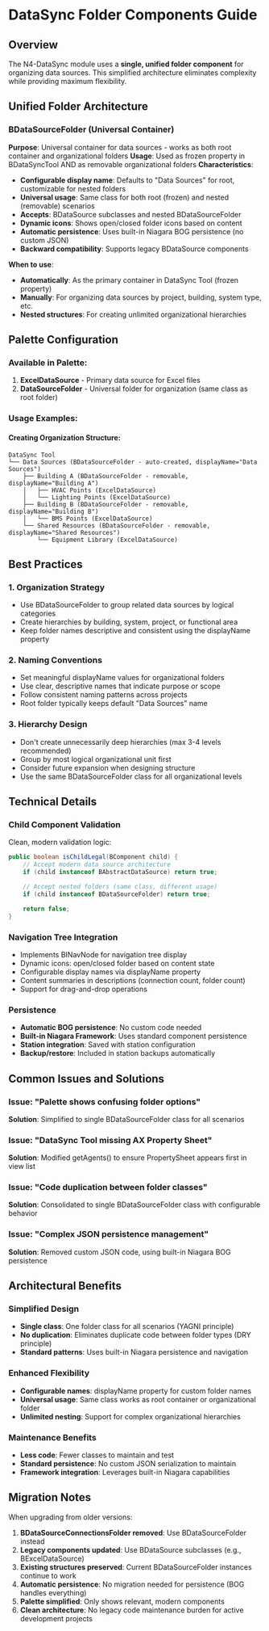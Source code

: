 # DataSync Folder Components Guide

## Overview

The N4-DataSync module uses a **single, unified folder component** for organizing data sources. This simplified architecture eliminates complexity while providing maximum flexibility.

## Unified Folder Architecture

### BDataSourceFolder (Universal Container)

**Purpose**: Universal container for data sources - works as both root container and organizational folders
**Usage**: Used as frozen property in BDataSyncTool AND as removable organizational folders
**Characteristics**:
- **Configurable display name**: Defaults to "Data Sources" for root, customizable for nested folders
- **Universal usage**: Same class for both root (frozen) and nested (removable) scenarios
- **Accepts**: BDataSource subclasses and nested BDataSourceFolder
- **Dynamic icons**: Shows open/closed folder icons based on content
- **Automatic persistence**: Uses built-in Niagara BOG persistence (no custom JSON)
- **Backward compatibility**: Supports legacy BDataSource components

**When to use**:
- **Automatically**: As the primary container in DataSync Tool (frozen property)
- **Manually**: For organizing data sources by project, building, system type, etc.
- **Nested structures**: For creating unlimited organizational hierarchies

## Palette Configuration

### Available in Palette:
1. **ExcelDataSource** - Primary data source for Excel files
2. **DataSourceFolder** - Universal folder for organization (same class as root folder)

### Usage Examples:

#### Creating Organization Structure:
```
DataSync Tool
└── Data Sources (BDataSourceFolder - auto-created, displayName="Data Sources")
    ├── Building A (BDataSourceFolder - removable, displayName="Building A")
    │   ├── HVAC Points (ExcelDataSource)
    │   └── Lighting Points (ExcelDataSource)
    ├── Building B (BDataSourceFolder - removable, displayName="Building B")
    │   └── BMS Points (ExcelDataSource)
    └── Shared Resources (BDataSourceFolder - removable, displayName="Shared Resources")
        └── Equipment Library (ExcelDataSource)
```

## Best Practices

### 1. Organization Strategy
- Use BDataSourceFolder to group related data sources by logical categories
- Create hierarchies by building, system, project, or functional area
- Keep folder names descriptive and consistent using the displayName property

### 2. Naming Conventions
- Set meaningful displayName values for organizational folders
- Use clear, descriptive names that indicate purpose or scope
- Follow consistent naming patterns across projects
- Root folder typically keeps default "Data Sources" name

### 3. Hierarchy Design
- Don't create unnecessarily deep hierarchies (max 3-4 levels recommended)
- Group by most logical organizational unit first
- Consider future expansion when designing structure
- Use the same BDataSourceFolder class for all organizational levels

## Technical Details

### Child Component Validation
Clean, modern validation logic:
```java
public boolean isChildLegal(BComponent child) {
    // Accept modern data source architecture
    if (child instanceof BAbstractDataSource) return true;

    // Accept nested folders (same class, different usage)
    if (child instanceof BDataSourceFolder) return true;

    return false;
}
```

### Navigation Tree Integration
- Implements BINavNode for navigation tree display
- Dynamic icons: open/closed folder based on content state
- Configurable display names via displayName property
- Content summaries in descriptions (connection count, folder count)
- Support for drag-and-drop operations

### Persistence
- **Automatic BOG persistence**: No custom code needed
- **Built-in Niagara Framework**: Uses standard component persistence
- **Station integration**: Saved with station configuration
- **Backup/restore**: Included in station backups automatically

## Common Issues and Solutions

### Issue: "Palette shows confusing folder options"
**Solution**: Simplified to single BDataSourceFolder class for all scenarios

### Issue: "DataSync Tool missing AX Property Sheet"
**Solution**: Modified getAgents() to ensure PropertySheet appears first in view list

### Issue: "Code duplication between folder classes"
**Solution**: Consolidated to single BDataSourceFolder class with configurable behavior

### Issue: "Complex JSON persistence management"
**Solution**: Removed custom JSON code, using built-in Niagara BOG persistence

## Architectural Benefits

### Simplified Design
- **Single class**: One folder class for all scenarios (YAGNI principle)
- **No duplication**: Eliminates duplicate code between folder types (DRY principle)
- **Standard patterns**: Uses built-in Niagara persistence and navigation

### Enhanced Flexibility
- **Configurable names**: displayName property for custom folder names
- **Universal usage**: Same class works as root container or organizational folder
- **Unlimited nesting**: Support for complex organizational hierarchies

### Maintenance Benefits
- **Less code**: Fewer classes to maintain and test
- **Standard persistence**: No custom JSON serialization to maintain
- **Framework integration**: Leverages built-in Niagara capabilities

## Migration Notes

When upgrading from older versions:
1. **BDataSourceConnectionsFolder removed**: Use BDataSourceFolder instead
2. **Legacy components updated**: Use BDataSource subclasses (e.g., BExcelDataSource)
3. **Existing structures preserved**: Current BDataSourceFolder instances continue to work
4. **Automatic persistence**: No migration needed for persistence (BOG handles everything)
5. **Palette simplified**: Only shows relevant, modern components
6. **Clean architecture**: No legacy code maintenance burden for active development projects
